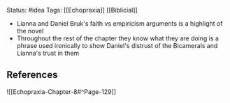 Status: #idea
Tags: [[Echopraxia]] [[Biblicial]]

* Lianna and Daniel Bruk's faith vs empiricism arguments is a highlight of the novel
* Throughout the rest of the chapter they know what they are doing is a phrase used ironically to show Daniel's distrust of the Bicamerals and Lianna's trust in them

## References

![[Echopraxia-Chapter-8#^Page-129]]